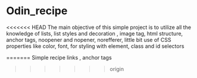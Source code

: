 # Odin_recipe
<<<<<<< HEAD
The main objective of this simple project is to utilize all the knowledge of lists, list styles  and decoration , image tag, html structure, anchor tags, noopener and nopener, norefferer, little bit use of CSS  properties like color, font, for styling with element, class and id selectors

=======
Simple recipe links , anchor tags

>>>>>>> origin
